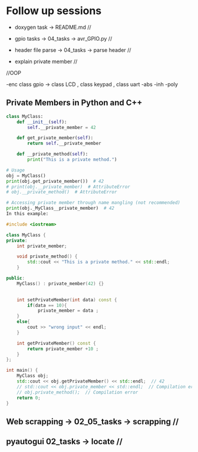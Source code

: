 # Follow up sessions

- doxygen task -> README.md //
- gpio tasks -> 04_tasks -> avr_GPIO.py //
- header file parse -> 04_tasks -> parse header //

- explain private member //

//OOP

-enc class gpio -> class LCD , class keypad , class uart
-abs
-inh
-poly


## Private Members in Python and C++

```python
class MyClass:
    def __init__(self):
        self.__private_member = 42

    def get_private_member(self):
        return self.__private_member

    def __private_method(self):
        print("This is a private method.")

# Usage
obj = MyClass()
print(obj.get_private_member())  # 42
# print(obj.__private_member)  # AttributeError
# obj.__private_method()  # AttributeError

# Accessing private member through name mangling (not recommended)
print(obj._MyClass__private_member)  # 42
In this example:
```

```cpp
#include <iostream>

class MyClass {
private:
    int private_member;

    void private_method() {
        std::cout << "This is a private method." << std::endl;
    }

public:
    MyClass() : private_member(42) {}
    

    int setPrivateMember(int data) const {
        if(data == 10){
            private_member = data ;
    }
    else{
        cout >> "wrong input" << endl;
    }

    int getPrivateMember() const {
        return private_member +10 ;
    }
};

int main() {
    MyClass obj;
    std::cout << obj.getPrivateMember() << std::endl;  // 42
    // std::cout << obj.private_member << std::endl;  // Compilation error
    // obj.private_method();  // Compilation error
    return 0;
}
```

## Web scrapping -> 02_05_tasks -> scrapping //

## pyautogui 02_tasks -> locate  //



